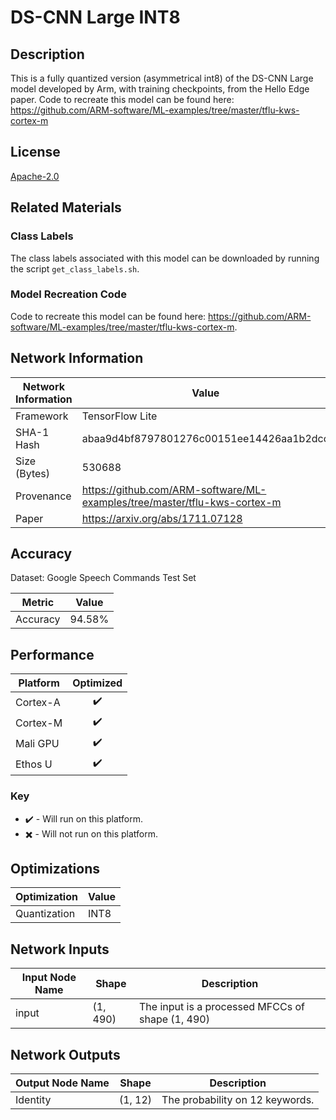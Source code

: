 # DS-CNN Large INT8

## Description
This is a fully quantized version (asymmetrical int8) of the DS-CNN Large model developed by Arm, with training checkpoints, from the Hello Edge paper. Code to recreate this model can be found here: https://github.com/ARM-software/ML-examples/tree/master/tflu-kws-cortex-m

## License
[Apache-2.0](https://spdx.org/licenses/Apache-2.0.html)

## Related Materials
### Class Labels
The class labels associated with this model can be downloaded by running the script `get_class_labels.sh`.

### Model Recreation Code
Code to recreate this model can be found here: https://github.com/ARM-software/ML-examples/tree/master/tflu-kws-cortex-m.

## Network Information
| Network Information |  Value         |
|---------------------|------------------|
|  Framework          | TensorFlow Lite |
|  SHA-1 Hash         | abaa9d4bf8797801276c00151ee14426aa1b2dcc |
|  Size (Bytes)       | 530688 |
|  Provenance         | https://github.com/ARM-software/ML-examples/tree/master/tflu-kws-cortex-m |
|  Paper              | https://arxiv.org/abs/1711.07128 |

## Accuracy
Dataset: Google Speech Commands Test Set

| Metric | Value |
|--------|-------|
| Accuracy | 94.58% |

## Performance
| Platform | Optimized |
|----------|:---------:|
| Cortex-A |:heavy_check_mark:         |
| Cortex-M |:heavy_check_mark:         |
| Mali GPU |:heavy_check_mark:         |
| Ethos U  |:heavy_check_mark:         |

### Key
* :heavy_check_mark: - Will run on this platform.
* :heavy_multiplication_x: - Will not run on this platform.



## Optimizations
| Optimization |  Value  |
|-----------------|---------|
| Quantization | INT8 |

## Network Inputs
| Input Node Name |  Shape  | Description |
|-----------------|---------|-------------|
| input | (1, 490) | The input is a processed MFCCs of shape (1, 490) |

## Network Outputs
| Output Node Name |  Shape  | Description |
|------------------|---------|-------------|
| Identity | (1, 12) | The probability on 12 keywords. |
